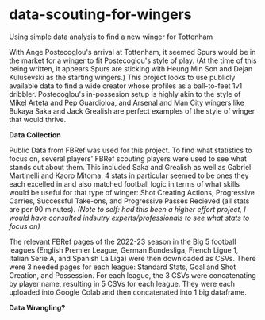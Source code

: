 # data-scouting-for-wingers

Using simple data analysis to find a new winger for Tottenham




With Ange Postecoglou's arrival at Tottenham, it seemed Spurs would be in the market for a winger to fit Postecoglou's style of play. (At the time of this being written, it appears Spurs are sticking with Heung Min Son and Dejan Kulusevski as the starting wingers.) This project looks to use publicly available data to find a wide creator whose profiles as a ball-to-feet 1v1 dribbler. Postecoglou's in-possesion setup is highly akin to the style of Mikel Arteta and Pep Guardioloa, and Arsenal and Man City wingers like Bukaya Saka and Jack Grealish are perfect examples of the style of winger that would thrive.  



**Data Collection**

Public Data from FBRef was used for this project. To find what statistics to focus on, several players' FBRef scouting players were used to see what stands out about them. This included Saka and Grealish as well as Gabriel Martinelli and Kaoro Mitoma. 4 stats in particular seemed to be ones they each excelled in and also matched football logic in terms of what skills would be useful for that type of winger: Shot Creating Actions, Progressive Carries, Successful Take-ons, and Progressive Passes Recieved (all stats are per 90 minutes). _(Note to self: had this been a higher effort project, I would have consulted indsutry experts/professionals to see what stats to focus on)_

The relevant FBRef pages of the 2022-23 season in the Big 5 football leagues (English Premier League, German Bundesliga, French Ligue 1, Italian Serie A, and Spanish La Liga) were then downloaded as CSVs. There were 3 needed pages for each league: Standard Stats, Goal and Shot Creation, and Possession. For each league, the 3 CSVs were concatenating by player name, resulting in 5 CSVs for each league. They were each uploaded into Google Colab and then concatenated into 1 big dataframe.



**Data Wrangling?**



